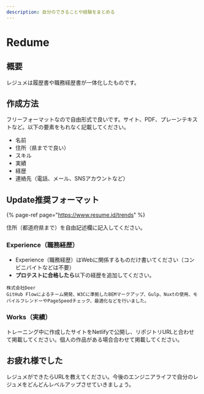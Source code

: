 ```yaml
---
description: 自分のできることや経験をまとめる
---
```


# Redume

## 概要

レジュメは履歴書や職務経歴書が一体化したものです。

## 作成方法

フリーフォーマットなので自由形式で良いです。サイト、PDF、プレーンテキストなど。以下の要素をもれなく記載してください。

- 名前
- 住所（県までで良い）
- スキル
- 実績
- 経歴
- 連絡先（電話、メール、SNSアカウントなど）

## Update推奨フォーマット

{% page-ref page="https://www.resume.id/trends" %}

住所（都道府県まで）を自由記述欄に記入してください。

### Experience（職務経歴）

- Experience（職務経歴）はWebに関係するものだけ書いてください（コンビニバイトなどは不要）
- **プロテストに合格したら**以下の経歴を追加してください。

```
株式会社Deer
GitHub Flowによるチーム開発、W3Cに準拠したBEMマークアップ、Gulp、Nuxtの使用、モバイルフレンドーやPageSpeedチェック、最適化などを行いました。
```

### Works（実績）

トレーニング中に作成したサイトをNetlifyで公開し、リポジトリURLと合わせて掲載してください。個人の作品がある場合合わせて掲載してください。

## お疲れ様でした

レジュメができたらURLを教えてください。今後のエンジニアライフで自分のレジュメをどんどんレベルアップさせていきましょう。